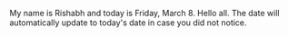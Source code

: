 My name is Rishabh and today is Friday, March 8. Hello all. The date will automatically update to today's date in case you did not notice.

